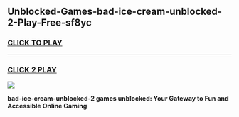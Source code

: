 
## Unblocked-Games-bad-ice-cream-unblocked-2-Play-Free-sf8yc
<h3>
<a href="https://premium76.site?title=bad-ice-cream-unblocked-2&ref=19M">CLICK TO PLAY</a></h3>
<hr>

<h3>
<a href="https://premium76.site?title=bad-ice-cream-unblocked-2&ref=19M">CLICK 2 PLAY</a>
  
</h3>

<a href="https://premium76.site?title=bad-ice-cream-unblocked-2&ref=19M"><img src="https://clearcache.store/games.png"></a>


**bad-ice-cream-unblocked-2 games unblocked: Your Gateway to Fun and Accessible Online Gaming**
